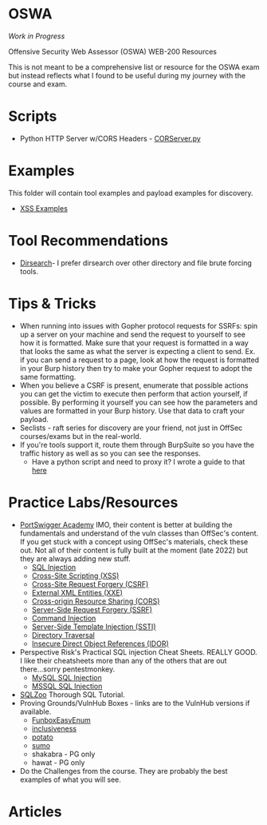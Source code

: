 # OSWA
*Work in Progress*

Offensive Security Web Assessor (OSWA) WEB-200 Resources 

This is not meant to be a comprehensive list or resource for the OSWA exam but instead reflects what I found to be useful during my journey with the course and exam. 

# Scripts
* Python HTTP Server w/CORS Headers - [CORServer.py](https://github.com/machevalia/OSWA/blob/main/Scripts/CORServer.py)

# Examples
This folder will contain tool examples and payload examples for discovery.
* [XSS Examples](https://github.com/machevalia/OSWA/blob/main/Examples/XSS.md)

# Tool Recommendations
* [Dirsearch](https://www.kali.org/tools/dirsearch/)- I prefer dirsearch over other directory and file brute forcing tools.

# Tips & Tricks
* When running into issues with Gopher protocol requests for SSRFs: spin up a server on your machine and send the request to yourself to see how it is formatted. Make sure that your request is formatted in a way that looks the same as what the server is expecting a client to send. Ex. if you can send a request to a page, look at how the request is formatted in your Burp history then try to make your Gopher request to adopt the same formatting. 
* When you believe a CSRF is present, enumerate that possible actions you can get the victim to execute then perform that action yourself, if possible. By performing it yourself you can see how the parameters and values are formatted in your Burp history. Use that data to craft your payload. 
* Seclists - raft series for discovery are your friend, not just in OffSec courses/exams but in the real-world. 
* If you're tools support it, route them through BurpSuite so you have the traffic history as well as so you can see the responses. 
  * Have a python script and need to proxy it? I wrote a guide to that [here](https://github.com/machevalia/ProxyPythonBurpSuite)

# Practice Labs/Resources
* [PortSwigger Academy](https://portswigger.net/web-security) IMO, their content is better at building the fundamentals and understand of the vuln classes than OffSec's content. If you get stuck with a concept using OffSec's materials, check these out. Not all of their content is fully built at the moment (late 2022) but they are always adding new stuff. 
  * [SQL Injection](https://portswigger.net/web-security/sql-injection)
  * [Cross-Site Scripting (XSS)](https://portswigger.net/web-security/cross-site-scripting)
  * [Cross-Site Request Forgery (CSRF)](https://portswigger.net/web-security/csrf)
  * [External XML Entities (XXE)](https://portswigger.net/web-security/xxe)
  * [Cross-origin Resource Sharing (CORS)](https://portswigger.net/web-security/cors)
  * [Server-Side Request Forgery (SSRF)](https://portswigger.net/web-security/ssrf)
  * [Command Injection](https://portswigger.net/web-security/os-command-injection)
  * [Server-Side Template Injection (SSTI)](https://portswigger.net/web-security/server-side-template-injection)
  * [Directory Traversal](https://portswigger.net/web-security/file-path-traversal)
  * [Insecure Direct Object References (IDOR)](https://portswigger.net/web-security/access-control/idor)
* Perspective Risk's Practical SQL injection Cheat Sheets. REALLY GOOD. I like their cheatsheets more than any of the others that are out there...sorry pentestmonkey.
  * [MySQL SQL Injection](https://perspectiverisk.com/mysql-sql-injection-practical-cheat-sheet/)
  * [MSSQL SQL Injection](https://perspectiverisk.com/mssql-practical-injection-cheat-sheet/)
* [SQLZoo](https://sqlzoo.net/wiki/SQL_Tutorial) Thorough SQL Tutorial.
* Proving Grounds/VulnHub Boxes - links are to the VulnHub versions if available. 
  * [FunboxEasyEnum](https://www.vulnhub.com/entry/funbox-easyenum,565/)
  * [inclusiveness](https://www.vulnhub.com/entry/inclusiveness-1,422/)
  * [potato](https://www.vulnhub.com/entry/potato-1,529/)
  * [sumo](https://www.vulnhub.com/entry/sumo-1,480/) 
  * shakabra - PG only
  * hawat - PG only
* Do the Challenges from the course. They are probably the best examples of what you will see. 


# Articles
